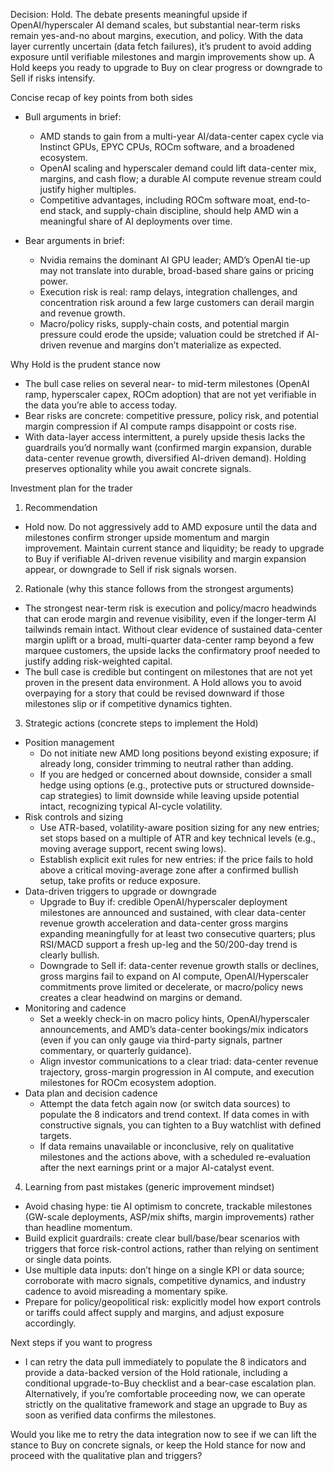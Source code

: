 Decision: Hold. The debate presents meaningful upside if OpenAI/hyperscaler AI demand scales, but substantial near-term risks remain yes-and-no about margins, execution, and policy. With the data layer currently uncertain (data fetch failures), it’s prudent to avoid adding exposure until verifiable milestones and margin improvements show up. A Hold keeps you ready to upgrade to Buy on clear progress or downgrade to Sell if risks intensify.

Concise recap of key points from both sides
- Bull arguments in brief:
  - AMD stands to gain from a multi-year AI/data-center capex cycle via Instinct GPUs, EPYC CPUs, ROCm software, and a broadened ecosystem.
  - OpenAI scaling and hyperscaler demand could lift data-center mix, margins, and cash flow; a durable AI compute revenue stream could justify higher multiples.
  - Competitive advantages, including ROCm software moat, end-to-end stack, and supply-chain discipline, should help AMD win a meaningful share of AI deployments over time.

- Bear arguments in brief:
  - Nvidia remains the dominant AI GPU leader; AMD’s OpenAI tie-up may not translate into durable, broad-based share gains or pricing power.
  - Execution risk is real: ramp delays, integration challenges, and concentration risk around a few large customers can derail margin and revenue growth.
  - Macro/policy risks, supply-chain costs, and potential margin pressure could erode the upside; valuation could be stretched if AI-driven revenue and margins don’t materialize as expected.

Why Hold is the prudent stance now
- The bull case relies on several near- to mid-term milestones (OpenAI ramp, hyperscaler capex, ROCm adoption) that are not yet verifiable in the data you’re able to access today.
- Bear risks are concrete: competitive pressure, policy risk, and potential margin compression if AI compute ramps disappoint or costs rise.
- With data-layer access intermittent, a purely upside thesis lacks the guardrails you’d normally want (confirmed margin expansion, durable data-center revenue growth, diversified AI-driven demand). Holding preserves optionality while you await concrete signals.

Investment plan for the trader

1) Recommendation
- Hold now. Do not aggressively add to AMD exposure until the data and milestones confirm stronger upside momentum and margin improvement. Maintain current stance and liquidity; be ready to upgrade to Buy if verifiable AI-driven revenue visibility and margin expansion appear, or downgrade to Sell if risk signals worsen.

2) Rationale (why this stance follows from the strongest arguments)
- The strongest near-term risk is execution and policy/macro headwinds that can erode margin and revenue visibility, even if the longer-term AI tailwinds remain intact. Without clear evidence of sustained data-center margin uplift or a broad, multi-quarter data-center ramp beyond a few marquee customers, the upside lacks the confirmatory proof needed to justify adding risk-weighted capital.
- The bull case is credible but contingent on milestones that are not yet proven in the present data environment. A Hold allows you to avoid overpaying for a story that could be revised downward if those milestones slip or if competitive dynamics tighten.

3) Strategic actions (concrete steps to implement the Hold)
- Position management
  - Do not initiate new AMD long positions beyond existing exposure; if already long, consider trimming to neutral rather than adding.
  - If you are hedged or concerned about downside, consider a small hedge using options (e.g., protective puts or structured downside-cap strategies) to limit downside while leaving upside potential intact, recognizing typical AI-cycle volatility.
- Risk controls and sizing
  - Use ATR-based, volatility-aware position sizing for any new entries; set stops based on a multiple of ATR and key technical levels (e.g., moving average support, recent swing lows).
  - Establish explicit exit rules for new entries: if the price fails to hold above a critical moving-average zone after a confirmed bullish setup, take profits or reduce exposure.
- Data-driven triggers to upgrade or downgrade
  - Upgrade to Buy if: credible OpenAI/hyperscaler deployment milestones are announced and sustained, with clear data-center revenue growth acceleration and data-center gross margins expanding meaningfully for at least two consecutive quarters; plus RSI/MACD support a fresh up-leg and the 50/200-day trend is clearly bullish.
  - Downgrade to Sell if: data-center revenue growth stalls or declines, gross margins fail to expand on AI compute, OpenAI/Hyperscaler commitments prove limited or decelerate, or macro/policy news creates a clear headwind on margins or demand.
- Monitoring and cadence
  - Set a weekly check-in on macro policy hints, OpenAI/hyperscaler announcements, and AMD’s data-center bookings/mix indicators (even if you can only gauge via third-party signals, partner commentary, or quarterly guidance).
  - Align investor communications to a clear triad: data-center revenue trajectory, gross-margin progression in AI compute, and execution milestones for ROCm ecosystem adoption.
- Data plan and decision cadence
  - Attempt the data fetch again now (or switch data sources) to populate the 8 indicators and trend context. If data comes in with constructive signals, you can tighten to a Buy watchlist with defined targets.
  - If data remains unavailable or inconclusive, rely on qualitative milestones and the actions above, with a scheduled re-evaluation after the next earnings print or a major AI-catalyst event.

4) Learning from past mistakes (generic improvement mindset)
- Avoid chasing hype: tie AI optimism to concrete, trackable milestones (GW-scale deployments, ASP/mix shifts, margin improvements) rather than headline momentum.
- Build explicit guardrails: create clear bull/base/bear scenarios with triggers that force risk-control actions, rather than relying on sentiment or single data points.
- Use multiple data inputs: don’t hinge on a single KPI or data source; corroborate with macro signals, competitive dynamics, and industry cadence to avoid misreading a momentary spike.
- Prepare for policy/geopolitical risk: explicitly model how export controls or tariffs could affect supply and margins, and adjust exposure accordingly.

Next steps if you want to progress
- I can retry the data pull immediately to populate the 8 indicators and provide a data-backed version of the Hold rationale, including a conditional upgrade-to-Buy checklist and a bear-case escalation plan. Alternatively, if you’re comfortable proceeding now, we can operate strictly on the qualitative framework and stage an upgrade to Buy as soon as verified data confirms the milestones.

Would you like me to retry the data integration now to see if we can lift the stance to Buy on concrete signals, or keep the Hold stance for now and proceed with the qualitative plan and triggers?